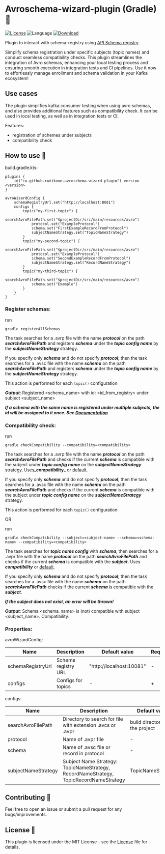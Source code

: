 # Avroschema-wizard-plugin (Gradle) 🐘

[![License](https://img.shields.io/github/license/cortinico/kotlin-android-template.svg)](LICENSE)
![Language](https://img.shields.io/github/languages/top/cortinico/kotlin-android-template?color=blue&logo=kotlin)
[![Download](https://img.shields.io/gradle-plugin-portal/v/io.github.rudikone.avroschema-wizard-plugin)](https://plugins.gradle.org/plugin/https://img.shields.io/gradle-plugin-portal/v/io.github.rudikone.avroschema-wizard-plugin)

Plugin to interact with schema-registry
using [API Schema registry](https://docs.confluent.io/platform/current/schema-registry/develop/api.html).

Simplify schema registration under specific subjects (topic names) and conduct seamless compatibility checks. This
plugin streamlines the integration of Avro schemas, enhancing your local testing process and ensuring smooth execution
in integration tests and CI pipelines. Use it now to effortlessly manage enrollment and schema validation in your Kafka
ecosystem!

## Use cases

The plugin simplifies kafka consumer testing when using avro schemas, and also provides additional features such as
compatibility check.
It can be used in local testing, as well as in integration tests or CI.

Features:

- registration of schemes under subjects
- compatibility check

## How to use 👣

build.gradle.kts:

```
plugins {
    id("io.github.rudikone.avroschema-wizard-plugin") version <version>
}

avroWizardConfig {
    schemaRegistryUrl.set("http://localhost:8081")
    configs {
        topic("my-first-topic") {
            searchAvroFilePath.set("$projectDir/src/main/resources/avro")
            protocol.set("ExampleProtocol")
            schema.set("FirstExampleRecordFromProtocol")
            subjectNameStrategy.set("TopicNameStrategy")
        }
        topic("my-second-topic") {
            searchAvroFilePath.set("$projectDir/src/main/resources/avro")
            protocol.set("ExampleProtocol")
            schema.set("SecondExampleRecordFromProtocol")
            subjectNameStrategy.set("RecordNameStrategy")
        }
        topic("my-third-topic") {
            searchAvroFilePath.set("$projectDir/src/main/resources/avro")
            schema.set("Example")
        }
    }
}
```

### Register schemas:

run

```
gradle registerAllSchemas
```

The task searches for a .avrp file with the name **_protocol_** on the path **_searchAvroFilePath_** and registers
**_schema_** under the _**topic config name**_ by the **_subjectNameStrategy_** strategy.

If you specify only **_schema_** and do not specify _**protocol**_, then the task searches for a .avsc file with the
name **_schema_** on the path **_searchAvroFilePath_** and registers **_schema_** under the _**topic config name**_ by
the **_subjectNameStrategy_** strategy.

This action is performed for each `topic()` configuration

***Output***: Registered <schema_name> with id: <id_from_registry> under subject <subject_name>

***If a schema with the same name is registered under multiple subjects, the id will be assigned to it once. See [Documentation](https://docs.confluent.io/platform/current/schema-registry/develop/using.html#register-an-existing-schema-to-a-new-subject-name)***

### Compatibility check:

run

```
gradle checkCompatibility --compatibility=<compatibility>
```

The task searches for a .avrp file with the name **_protocol_** on the path **_searchAvroFilePath_** and checks if the
current **_schema_** is compatible with the subject under **_topic config name_** on the **_subjectNameStrategy_**
strategy. Uses_**compatibility**_ or [default](https://docs.confluent.io/platform/current/schema-registry/develop/api.html#compatibility).

If you specify only **_schema_** and do not specify _**protocol**_, then the task searches for a .avsc file with the
name **_schema_** on the path **_searchAvroFilePath_** and checks if the current **_schema_** is compatible with the
subject under **_topic config name_** on the **_subjectNameStrategy_** strategy.

This action is performed for each `topic()` configuration

OR

run

```
gradle checkCompatibility --subject=<subject-name> --schema=<schema-name> --compatibility=<compatibility>
```

The task searches for **_topic name config_** with **_schema_**, then searches for a .avpr file with the name **_protocol_**
on the path **_searchAvroFilePath_** and checks if the current _**schema**_ is compatible with the **_subject_**. Uses
_**compatibility**_ or [default](https://docs.confluent.io/platform/current/schema-registry/develop/api.html#compatibility).

If you specify only **_schema_** and do not specify _**protocol**_, then the task searches for a .avsc file with the
name **_schema_** on the path **_searchAvroFilePath_** checks if the current _**schema**_ is compatible with the **_subject_**.

***If the subject does not exist, an error will be thrown!***

***Output***: Schema <schema_name> is (not) compatible with subject <subject_name>. Compatibility: <compatibility>

### Properties:

avroWizardConfig:

| Name              | Description         | Default value            | Required |
|-------------------|---------------------|--------------------------|----------|
| schemaRegistryUrl | Schema registry URL | "http://localhost:10081" | -        |
| configs           | Configs for topics  | -                        | +        |

configs:

| Name                | Description                                                                           | Default value                  | Required |
|---------------------|---------------------------------------------------------------------------------------|--------------------------------|----------|
| searchAvroFilePath  | Directory to search for file with extension .avcs or .avpr                            | build directory of the project | -        |
| protocol            | Name of .avpr file                                                                    | -                              | -        |
| schema              | Name of .avsc file or record in protocol                                              | -                              | +        |
| subjectNameStrategy | Subject Name Strategy: TopicNameStrategy, RecordNameStrategy, TopicRecordNameStrategy | TopicNameStrategy              | -        |

## Contributing 🤝

Feel free to open an issue or submit a pull request for any bugs/improvements.

## License 📄

This plugin is licensed under the MIT License - see the [License](LICENSE) file for details.
